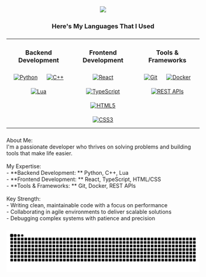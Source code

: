<div align="center">
  <img src="https://visitor-badge.laobi.icu/badge?page_id=ItzBob15.ItzBob15&"  />
</div>

###

<h3 align="center">Here's My Languages That I Used</h3>

###

<div align="center">
<table align="center">
  <tr>
    <td valign="top" width="33%">
      <h3 align="center">Backend Development</h3>
      <div align="center">  
        <a href="https://www.python.org/" target="_blank"><img style="margin: 10px" src="https://profilinator.rishav.dev/skills-assets/python-original.svg" alt="Python" height="50" /></a>  
        <a href="https://www.cplusplus.com/" target="_blank"><img style="margin: 10px" src="https://profilinator.rishav.dev/skills-assets/cplusplus-original.svg" alt="C++" height="50" /></a>  
        <a href="https://www.lua.org/" target="_blank"><img style="margin: 10px" src="https://upload.wikimedia.org/wikipedia/commons/c/cf/Lua-Logo.svg" alt="Lua" height="50" /></a>  
      </div>
    </td>
    <td valign="top" width="33%">
      <h3 align="center">Frontend Development</h3>
      <div align="center">  
        <a href="https://reactjs.org/" target="_blank"><img style="margin: 10px" src="https://profilinator.rishav.dev/skills-assets/react-original-wordmark.svg" alt="React" height="50" /></a>  
        <a href="https://www.typescriptlang.org/" target="_blank"><img style="margin: 10px" src="https://profilinator.rishav.dev/skills-assets/typescript-original.svg" alt="TypeScript" height="50" /></a>  
        <a href="https://en.wikipedia.org/wiki/HTML5" target="_blank"><img style="margin: 10px" src="https://profilinator.rishav.dev/skills-assets/html5-original-wordmark.svg" alt="HTML5" height="50" /></a>  
        <a href="https://www.w3schools.com/css/" target="_blank"><img style="margin: 10px" src="https://profilinator.rishav.dev/skills-assets/css3-original-wordmark.svg" alt="CSS3" height="50" /></a>  
      </div>
    </td>
    <td valign="top" width="33%">
      <h3 align="center">Tools & Frameworks</h3>
      <div align="center">  
        <a href="https://git-scm.com/" target="_blank"><img style="margin: 10px" src="https://profilinator.rishav.dev/skills-assets/git-scm-icon.svg" alt="Git" height="50" /></a>  
        <a href="https://www.docker.com/" target="_blank"><img style="margin: 10px" src="https://profilinator.rishav.dev/skills-assets/docker-original-wordmark.svg" alt="Docker" height="50" /></a>  
        <a href="https://restfulapi.net/" target="_blank"><img style="margin: 10px" src="https://profilinator.rishav.dev/skills-assets/nodejs-original-wordmark.svg" alt="REST APIs" height="50" /></a>  
      </div>
    </td>
  </tr>
</table>
</div>

###

<p align="left">About Me:<br>I'm a passionate developer who thrives on solving problems and building tools that make life easier.<br><br>My Expertise:<br>- **Backend Development: ** Python, C++, Lua<br>- **Frontend Development: ** React, TypeScript, HTML/CSS<br>- **Tools & Frameworks: ** Git, Docker, REST APIs<br><br>Key Strength:<br>- Writing clean, maintainable code with a focus on performance<br>- Collaborating in agile environments to deliver scalable solutions<br>- Debugging complex systems with patience and precision</p>

###

<img src="https://raw.githubusercontent.com/ItzBob15/ItzBob15/output/snake.svg" alt="Snake animation" />

###
